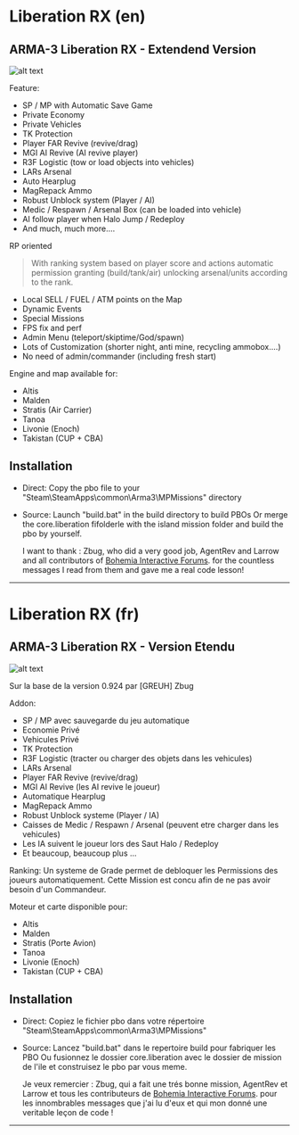 # Liberation RX (en)

## ARMA-3 Liberation RX - Extendend Version

![alt text](https://raw.githubusercontent.com/tbox1911/Liberation-RX/master/core.liberation/res/liberation.jpg "Liberation RX")

Feature:

+ SP / MP with Automatic Save Game
+ Private Economy
+ Private Vehicles
+ TK Protection
+ Player FAR Revive (revive/drag)
+ MGI AI Revive (AI revive player)
+ R3F Logistic (tow or load objects into vehicles)
+ LARs Arsenal
+ Auto Hearplug
+ MagRepack Ammo
+ Robust Unblock system (Player / AI)
+ Medic / Respawn / Arsenal Box (can be loaded into vehicle)
+ AI follow player when Halo Jump / Redeploy
+ And much, much more....

RP oriented

> With ranking system based on player score and actions
> automatic permission granting (build/tank/air)
> unlocking arsenal/units according to the rank.

+ Local SELL / FUEL / ATM points on the Map
+ Dynamic Events
+ Special Missions
+ FPS fix and perf
+ Admin Menu (teleport/skiptime/God/spawn)
+ Lots of Customization (shorter night, anti mine, recycling ammobox....)
+ No need of admin/commander (including fresh start)


Engine and map available for:

+ Altis
+ Malden
+ Stratis (Air Carrier)
+ Tanoa
+ Livonie (Enoch)
+ Takistan (CUP + CBA)

## Installation

+ Direct:
      Copy the pbo file to your "Steam\SteamApps\common\Arma3\MPMissions\" directory

+ Source:
      Launch "build.bat" in the build directory to build PBOs
      Or merge the core.liberation fifolderle with the island mission folder
      and build the pbo by yourself.

   I want to thank :
   Zbug, who did a very good job, AgentRev and Larrow and all contributors of  [Bohemia Interactive Forums](https://forums.bohemia.net/). for the countless messages I read from them and gave me a real code lesson!

--------------------------------------------------------------------------------------------------------------------------
# Liberation RX (fr)

## ARMA-3  Liberation RX - Version Etendu

![alt text](https://raw.githubusercontent.com/tbox1911/Liberation-RX/master/core.liberation/res/liberation.jpg "Liberation RX")

Sur la base de la version 0.924 par [GREUH] Zbug

Addon:

+ SP / MP avec sauvegarde du jeu automatique
+ Economie Privé
+ Vehicules Privé
+ TK Protection
+ R3F Logistic (tracter ou charger des objets dans les vehicules)
+ LARs Arsenal
+ Player FAR Revive (revive/drag)
+ MGI AI Revive (les AI revive le joueur)
+ Automatique Hearplug
+ MagRepack Ammo
+ Robust Unblock systeme (Player / IA)
+ Caisses de Medic / Respawn / Arsenal (peuvent etre charger dans les vehicules)
+ Les IA suivent le joueur lors des  Saut Halo / Redeploy
+ Et beaucoup, beaucoup plus ...

Ranking:
      Un systeme de Grade permet de debloquer les Permissions des joueurs automatiquement.
      Cette Mission est concu afin de ne pas avoir besoin d'un Commandeur.

Moteur et carte disponible pour:

+ Altis
+ Malden
+ Stratis (Porte Avion)
+ Tanoa
+ Livonie (Enoch)
+ Takistan (CUP + CBA)

## Installation

+ Direct:
     Copiez le fichier pbo dans votre répertoire "Steam\SteamApps\common\Arma3\MPMissions\"

+ Source:
    Lancez "build.bat" dans le repertoire build pour fabriquer les PBO
    Ou fusionnez le dossier core.liberation avec le dossier de mission de l'ile
    et construisez le pbo par vous meme.

  Je veux remercier :
  Zbug, qui a fait une trés bonne mission, AgentRev et Larrow et tous les contributeurs de [Bohemia Interactive Forums](https://forums.bohemia.net/). pour les innombrables messages que j'ai lu d'eux et qui mon donné une veritable leçon de code !

--------------------------------------------------------------------------------------------------------------------------
